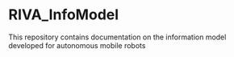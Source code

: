 # RIVA_InfoModel
This repository contains documentation on the information model developed for autonomous mobile robots
